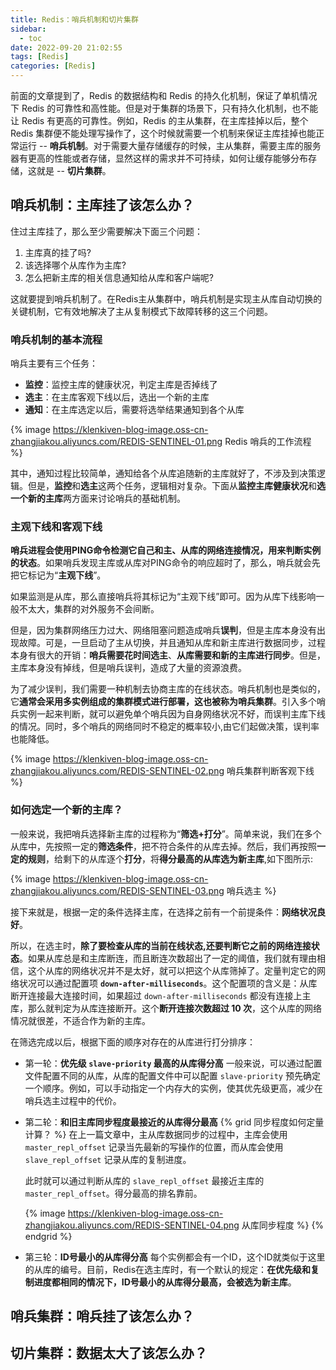 ```yaml
---
title: Redis：哨兵机制和切片集群
sidebar:
  - toc
date: 2022-09-20 21:02:55
tags: [Redis]
categories: [Redis]
---
```


前面的文章提到了，Redis 的数据结构和 Redis 的持久化机制，保证了单机情况下 Redis 的可靠性和高性能。但是对于集群的场景下，只有持久化机制，也不能让 Redis 有更高的可靠性。例如，Redis 的主从集群，在主库挂掉以后，整个 Redis 集群便不能处理写操作了，这个时候就需要一个机制来保证主库挂掉也能正常运行 -- **哨兵机制**。对于需要大量存储缓存的时候，主从集群，需要主库的服务器有更高的性能或者存储，显然这样的需求并不可持续，如何让缓存能够分布存储，这就是 -- **切片集群**。

<!--more-->

## 哨兵机制：主库挂了该怎么办？

住过主库挂了，那么至少需要解决下面三个问题：

1. 主库真的挂了吗?
2. 该选择哪个从库作为主库?
3. 怎么把新主库的相关信息通知给从库和客户端呢?

这就要提到哨兵机制了。在Redis主从集群中，哨兵机制是实现主从库自动切换的关键机制，它有效地解决了主从复制模式下故障转移的这三个问题。

### 哨兵机制的基本流程

哨兵主要有三个任务：

- **监控**：监控主库的健康状况，判定主库是否掉线了
- **选主**：在主库客观下线以后，选出一个新的主库
- **通知**：在主库选定以后，需要将选举结果通知到各个从库

{% image https://klenkiven-blog-image.oss-cn-zhangjiakou.aliyuncs.com/REDIS-SENTINEL-01.png Redis 哨兵的工作流程 %}

其中，通知过程比较简单，通知给各个从库追随新的主库就好了，不涉及到决策逻辑。但是，**监控**和**选主**这两个任务，逻辑相对复杂。下面从**监控主库健康状况**和**选一个新的主库**两方面来讨论哨兵的基础机制。

### 主观下线和客观下线

**哨兵进程会使用PING命令检测它自己和主、从库的网络连接情况，用来判断实例的状态**。如果哨兵发现主库或从库对PING命令的响应超时了，那么，哨兵就会先把它标记为“**主观下线**”。

如果监测是从库，那么直接哨兵将其标记为“主观下线”即可。因为从库下线影响一般不太大，集群的对外服务不会间断。

但是，因为集群网络压力过大、网络阻塞问题造成哨兵**误判**，但是主库本身没有出现故障。可是，一旦启动了主从切换，并且通知从库和新主库进行数据同步，过程本身有很大的开销：**哨兵需要花时间选主**、**从库需要和新的主库进行同步**。但是，主库本身没有掉线，但是哨兵误判，造成了大量的资源浪费。

为了减少误判，我们需要一种机制去协商主库的在线状态。哨兵机制也是类似的，它**通常会采用多实例组成的集群模式进行部署，这也被称为哨兵集群**。引入多个哨兵实例一起来判断，就可以避免单个哨兵因为自身网络状况不好，而误判主库下线的情况。同时，多个哨兵的网络同时不稳定的概率较小,由它们起做决策，误判率也能降低。

{% image https://klenkiven-blog-image.oss-cn-zhangjiakou.aliyuncs.com/REDIS-SENTINEL-02.png 哨兵集群判断客观下线 %}

### 如何选定一个新的主库？

一般来说，我把哨兵选择新主库的过程称为“**筛选+打分**”。简单来说，我们在多个从库中，先按照一定的**筛选条件**，把不符合条件的从库去掉。然后，我们再按照**一定的规则**，给剩下的从库逐个**打分**，将**得分最高的从库选为新主库**,如下图所示:

{% image https://klenkiven-blog-image.oss-cn-zhangjiakou.aliyuncs.com/REDIS-SENTINEL-03.png 哨兵选主 %}

接下来就是，根据一定的条件选择主库，在选择之前有一个前提条件：**网络状况良好**。

所以，在选主时，**除了要检查从库的当前在线状态,还要判断它之前的网络连接状态**。如果从库总是和主库断连，而且断连次数超出了一定的阈值，我们就有理由相信，这个从库的网络状况并不是太好，就可以把这个从库筛掉了。定量判定它的网络状况可以通过配置项 **`down-after-milliseconds`**。这个配置项的含义是：从库断开连接最大连接时间，如果超过 `down-after-milliseconds` 都没有连接上主库，那么就判定为从库连接断开。这个**断开连接次数超过 10 次**，这个从库的网络情况就很差，不适合作为新的主库。

在筛选完成以后，根据下面的顺序对存在的从库进行打分排序：

- 第一轮：**优先级 `slave-priority` 最高的从库得分高**
  一般来说，可以通过配置文件配置不同的从库，从库的配置文件中可以配置 `slave-priority` 预先确定一个顺序。例如，可以手动指定一个内存大的实例，使其优先级更高，减少在哨兵选主过程中的代价。

- 第二轮：**和旧主库同步程度最接近的从库得分最高**
  {% grid 同步程度如何定量计算？ %}
  在上一篇文章中，主从库数据同步的过程中，主库会使用 `master_repl_offset` 记录当先最新的写操作的位置，而从库会使用 `slave_repl_offset` 记录从库的复制进度。

  此时就可以通过判断从库的 `slave_repl_offset` 最接近主库的 `master_repl_offset`。得分最高的排名靠前。

  {% image https://klenkiven-blog-image.oss-cn-zhangjiakou.aliyuncs.com/REDIS-SENTINEL-04.png 从库同步程度 %}
  {% endgrid %}

- 第三轮：**ID号最小的从库得分高**
  每个实例都会有一个ID，这个ID就类似于这里的从库的编号。目前，Redis在选主库时，有一个默认的规定：**在优先级和复制进度都相同的情况下，ID号最小的从库得分最高，会被选为新主库**。

## 哨兵集群：哨兵挂了该怎么办？

## 切片集群：数据太大了该怎么办？

